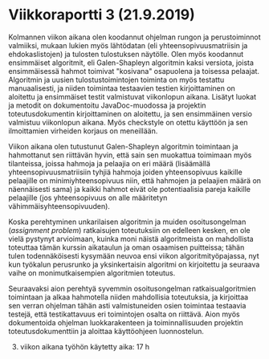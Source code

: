 # Viikkoraportti 3 (21.9.2019)

Kolmannen viikon aikana olen koodannut ohjelman rungon ja perustoiminnot valmiiksi, mukaan lukien myös lähtödatan (eli yhteensopivuusmatriisin ja ehdokaslistojen) ja tulosten tulostuksen näytölle. Olen myös koodannut ensimmäiset algoritmit, eli Galen-Shapleyn algoritmin kaksi versiota, joista ensimmäisessä hahmot toimivat "kosivana" osapuolena ja toisessa pelaajat. Algoritmin ja uusien tulostustoimintojen toiminta on myös testattu manuaalisesti, ja niiden toimintaa testaavien testien kirjoittaminen on aloitettu ja ensimmäiset testit valmistuvat viikonlopun aikana. Lisätyt luokat ja metodit on dokumentoitu JavaDoc-muodossa ja projektin toteutusdokumentin kirjoittaminen on aloitettu, ja sen ensimmäinen versio valmistuu viikonlopun aikana. Myös checkstyle on otettu käyttöön ja sen ilmoittamien virheiden korjaus on meneillään.

Viikon aikana olen tutustunut Galen-Shapleyn algoritmin toimintaan ja hahmottanut sen riittävän hyvin, että sain sen muokattua toimimaan myös tilanteissa, joissa hahmoja ja pelaajia on eri määrä (lisäämällä yhteensopivuusmatriisiin tyhjiä hahmoja joiden yhteensopivuus kaikille pelaajille on minimiyhteensopivuus niin, että hahmojen ja pelaajien määrä on näennäisesti sama) ja kaikki hahmot eivät ole potentiaalisia pareja kaikille pelaajille (jos yhteensopivuus on alle määritetyn vähimmäisyhteensopivuuden).

Koska perehtyminen unkarilaisen algoritmin ja muiden osoitusongelman (_assignment problem_) ratkaisujen toteutuksiin on edelleen kesken, en ole vielä pystynyt arvioimaan, kuinka moni näistä algoritmeista on mahdollista toteuttaa tämän kurssin aikataulun ja oman osaamisen puitteissa; tähän tulen todennäköisesti kysymään neuvoa ensi viikon algoritmityöpajassa, nyt kun työkalun perusrunko ja yksinkertaisin algoritmi on kirjoitettu ja seuraava vaihe on monimutkaisempien algoritmien toteutus.

Seuraavaksi aion perehtyä syvemmin osoitusongelman ratkaisualgoritmien toimintaan ja alkaa hahmotella niiden mahdollisia toteutuksia, ja kirjoittaa sen verran ohjelman tähän asti valmistuneiden osien toimintaa testaavia testejä, että testikattavuus eri toimintojen osalta on riittävä. Aion myös dokumentoida ohjelman luokkarakenteen ja toiminnallisuuden projektin toteutusdokumenttiin ja aloittaa käyttöohjeen luonnostelun.

3. viikon aikana työhön käytetty aika: 17 h

